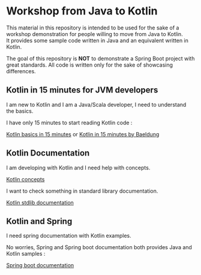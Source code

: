 # Workshop from Java to Kotlin

This material in this repository is intended to be used for the sake of a workshop demonstration for people willing to
move from Java to Kotlin.   
It provides some sample code written in Java and an equivalent written in Kotlin.

The goal of this repository is **NOT** to demonstrate a Spring Boot project with great standards. All code is written
only for the sake of showcasing differences.

## Kotlin in 15 minutes for JVM developers

I am new to Kotlin and I am a Java/Scala developer, I need to understand the basics.

I have only 15 minutes to start reading Kotlin code :

[Kotlin basics in 15 minutes](https://kotlinlang.org/docs/basic-syntax.html#creating-classes-and-instances)
or
[Kotlin in 15 minutes by Baeldung](https://www.baeldung.com/kotlin/intro)

## Kotlin Documentation

I am developing with Kotlin and I need help with concepts.

[Kotlin concepts](https://kotlinlang.org/docs/home.html)

I want to check something in standard library documentation.

[Kotlin stdlib documentation](https://kotlinlang.org/api/latest/jvm/stdlib/)

## Kotlin and Spring

I need spring documentation with Kotlin examples.

No worries, Spring and Spring boot documentation both provides Java and Kotlin samples :

[Spring boot documentation](https://docs.spring.io/spring-boot/index.html)